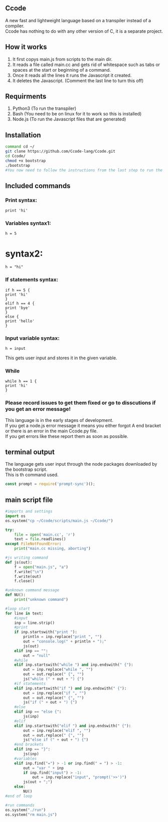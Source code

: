 ## Ccode
A new fast and lightweight language based on a transpiler instead of a compiler.  
Ccode has nothing to do with any other version of C, it is a separate project.

## How it works
1. It first copys main.js from scripts to the main dir.
2. It reads a file called main.cc and gets rid of whitespace such as tabs or spaces at the start or beginning of a command.
3. Once it reads all the lines it runs the Javascript it created.
4. It deletes the Javascript. (Comment the last line to turn this off)


## Requirments
1. Python3 (To run the transpiler)
2. Bash (You need to be on linux for it to work so this is installed)
3. Node.js (To run the Javascript files that are generated)


## Installation
```bash
command cd ~/
git clone https://github.com/Ccode-lang/Ccode.git
cd Ccode/
chmod +x bootstrap
./bootstrap
#You now need to follow the instructions from the last step to run the language
```

## Included commands
### Print syntax: 
```
print 'hi'
```
### Variables syntax1: 
```
h = 5
```
# syntax2:
```
h = "hi"
```
### If statements syntax: 
```
if h == 5 {  
print 'hi'  
}  
elif h == 4 {   
print 'bye'  
}  
else {  
print 'hello'  
}  
```
### Input variable syntax: 
```
h = input
```
This gets user input and stores it in the given variable.
### While
```
while h == 1 {  
print 'hi'  
}  
```


### Please record issues to get them fixed or go to disscutions if you get an error message!
This language is in the early stages of development.  
If you get a node.js error message it means you either forgot A end bracket or there is an error in the main Ccode.py file.  
If you get errors like these report them as soon as possible.  

## terminal output
The language gets user input through the node packages downloaded by the bootstrap script.   
This is th command used.
```javascript
const prompt = require('prompt-sync')();
```

## main script file
```python
#imports and settings
import os
os.system("cp ~/Ccode/scripts/main.js ~/Ccode/")

try:
    file = open('main.cc', 'r')
    text = file.readlines()
except FileNotFoundError:
    print("main.cc missing, aborting")

#js writing command
def js(out):
    f = open("main.js", "a")
    f.write("\n")
    f.write(out)
    f.close()

#unknown command message
def NU():
    print("unknown command")

#loop start
for line in text:
    #input
    inp = line.strip()
    #print
    if inp.startswith("print "):
        println = inp.replace("print ", "")
        out = "console.log(" + println + ");"
        js(out)
    elif inp == "":
        out = "null"
    #while
    elif inp.startswith("while ") and inp.endswith(" {"):
        out = inp.replace("while ", "")
        out = out.replace(" {", "")
        js("while (" + out + ") {")
    #if statements
    elif inp.startswith("if ") and inp.endswith(" {"):
        out = inp.replace("if ", "")
        out = out.replace(" {", "")
        js("if (" + out + ") {")
    #else
    elif inp == "else {":
        js(inp)
    #elif
    elif inp.startswith("elif ") and inp.endswith(" {"):
        out = inp.replace("elif ", "")
        out = out.replace(" {", "")
        js("else if (" + out + ") {")
    #end brackets
    elif inp == "}":
        js(inp)
    #variables
    elif inp.find("=") > -1 or inp.find(" = ") > -1:
        out = "var " + inp
        if inp.find("input") > -1:
            out = inp.replace("input", "prompt('>>')")
        js(out + ";")
    else:
        NU()
#end of loop

#run commands
os.system("./run")
os.system("rm main.js")

```
